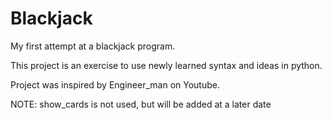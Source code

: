 # Blackjack
My first attempt at a blackjack program.

This project is an exercise to use newly learned syntax and ideas in python.

Project was inspired by Engineer_man on Youtube.

NOTE: show_cards is not used, but will be added at a later date

